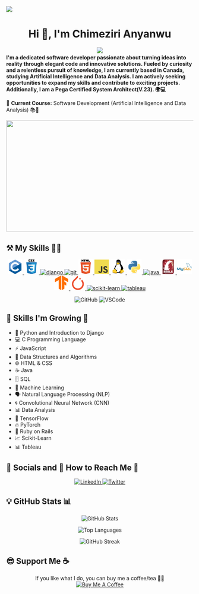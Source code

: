 <img src="https://capsule-render.vercel.app/api?type=waving&color=auto&height=150&section=header&text=You%20Found%20Me,%20Awesome!&fontSize=35&fontAlignY=20&desc=...read%20a%20little%20about%20me.&descSize=20&descAlignY=45&animation=twinkling"/>

<h1 align="center">Hi 👋, I'm Chimeziri Anyanwu</h1>
<div id="header" align="center">
  <img src="https://media.giphy.com/media/M9gbBd9nbDrOTu1Mqx/giphy.gif" width="100"/>
</div>
<strong>
  I'm a dedicated software developer passionate about turning ideas into reality through elegant code and innovative solutions. Fueled by curiosity and a relentless pursuit of knowledge, I am currently based in Canada, studying Artificial Intelligence and Data Analysis. I am actively seeking opportunities to expand my skills and contribute to exciting projects. Additionally, I am a Pega Certified System Architect(V.23). 🌍💻
</strong>

🏫 <b>Current Course:</b> Software Development (Artificial Intelligence and Data Analysis) 📚🤖

<div align="center">
  <img src="https://media.giphy.com/media/dWesBcTLavkZuG35MI/giphy.gif" width="600" height="300"/>
</div>

## ⚒ My Skills 🔧💡
<p align="center">
  <a href="https://www.cprogramming.com/" target="_blank" rel="noreferrer">
    <img src="https://raw.githubusercontent.com/devicons/devicon/master/icons/c/c-original.svg" alt="c" width="40" height="40"/>
  </a>
  <a href="https://www.w3schools.com/css/" target="_blank" rel="noreferrer">
    <img src="https://raw.githubusercontent.com/devicons/devicon/master/icons/css3/css3-original-wordmark.svg" alt="css3" width="40" height="40"/>
  </a>
  <a href="https://www.djangoproject.com/" target="_blank" rel="noreferrer">
    <img src="https://cdn.worldvectorlogo.com/logos/django.svg" alt="django" width="40" height="40"/>
  </a>
  <a href="https://git-scm.com/" target="_blank" rel="noreferrer">
    <img src="https://www.vectorlogo.zone/logos/git-scm/git-scm-icon.svg" alt="git" width="40" height="40"/>
  </a>
  <a href="https://www.w3.org/html/" target="_blank" rel="noreferrer">
    <img src="https://raw.githubusercontent.com/devicons/devicon/master/icons/html5/html5-original-wordmark.svg" alt="html5" width="40" height="40"/>
  </a>
  <a href="https://developer.mozilla.org/en-US/docs/Web/JavaScript" target="_blank" rel="noreferrer">
    <img src="https://raw.githubusercontent.com/devicons/devicon/master/icons/javascript/javascript-original.svg" alt="javascript" width="40" height="40"/>
  </a>
  <a href="https://www.linux.org/" target="_blank" rel="noreferrer">
    <img src="https://raw.githubusercontent.com/devicons/devicon/master/icons/linux/linux-original.svg" alt="linux" width="40" height="40"/>
  </a>
  <a href="https://www.python.org" target="_blank" rel="noreferrer">
    <img src="https://raw.githubusercontent.com/devicons/devicon/master/icons/python/python-original.svg" alt="python" width="40" height="40"/>
  </a>
  <a href="https://www.java.com" target="_blank" rel="noreferrer">
    <img src="https://icongr.am/devicon/java-original-wordmark.svg?size=119&color=currentColor" alt="java" width="40" height="40"/>
  </a>
  <a href="https://rubyonrails.org/" target="_blank" rel="noreferrer">
    <img src="https://raw.githubusercontent.com/devicons/devicon/master/icons/rails/rails-original-wordmark.svg" alt="ruby on rails" width="40" height="40"/>
  </a>
  <a href="https://www.w3schools.com/sql/" target="_blank" rel="noreferrer">
    <img src="https://raw.githubusercontent.com/devicons/devicon/master/icons/mysql/mysql-original-wordmark.svg" alt="sql" width="40" height="40"/>
  </a>
  <a href="https://www.tensorflow.org/" target="_blank" rel="noreferrer">
    <img src="https://raw.githubusercontent.com/devicons/devicon/master/icons/tensorflow/tensorflow-original.svg" alt="tensorflow" width="40" height="40"/>
  </a>
  <a href="https://pytorch.org/" target="_blank" rel="noreferrer">
    <img src="https://raw.githubusercontent.com/devicons/devicon/master/icons/pytorch/pytorch-original.svg" alt="pytorch" width="40" height="40"/>
  </a>
  <a href="https://scikit-learn.org/" target="_blank" rel="noreferrer">
    <img src="https://upload.wikimedia.org/wikipedia/commons/0/05/Scikit_learn_logo_small.svg" alt="scikit-learn" width="40" height="40"/>
  </a>
  <a href="https://www.tableau.com/" target="_blank" rel="noreferrer">
    <img src="https://github.com/devicons/devicon/blob/v2.15.1/icons/tableau/tableau-original.svg" alt="tableau" width="40" height="40"/>
  </a>
</p>
<p align="center">
  <img src="https://img.shields.io/badge/github-%23121011.svg?style=for-the-badge&logo=github&logoColor=white" alt="GitHub" />
  <img src="https://img.shields.io/badge/-VSCode-blue" alt="VSCode" />
</p>

## 🌱 Skills I'm Growing 🚀
<ul>
  <li>🐍 Python and Introduction to Django</li>
  <li>💻 C Programming Language</li>
  <li>⚡ JavaScript</li>
  <li>🧩 Data Structures and Algorithms</li>
  <li>🌐 HTML & CSS</li>
  <li>☕ Java</li>
  <li>🗄️ SQL</li>
  <li>🤖 Machine Learning</li>
  <li>🗣️ Natural Language Processing (NLP)</li>
  <li>🌀 Convolutional Neural Network (CNN)</li>
  <li>📊 Data Analysis</li>
  <li>🔗 TensorFlow</li>
  <li>🔥 PyTorch</li>
  <li>💎 Ruby on Rails</li>
  <li>📈 Scikit-Learn</li>
  <li>📊 Tableau</li>
</ul>

## 💎 Socials and 💎 How to Reach Me 🤝
<p align="center">
  <a href="https://www.linkedin.com/in/chimezirianyanwu" target="_blank" rel="noreferrer">
    <img src="https://img.shields.io/badge/linkedin-0A66C2?style=for-the-badge&logo=linkedin&logoColor=white" alt="LinkedIn"/>
  </a>
  <a href="https://twitter.com/mezirixantus" target="_blank" rel="noreferrer">
    <img src="https://img.shields.io/badge/twitter-1DA1F2?style=for-the-badge&logo=twitter&logoColor=white" alt="Twitter"/>
  </a>
</p>

## 💡 GitHub Stats 📊
<p align="center">
  <img src="https://github-readme-stats.vercel.app/api?username=Mezirix&theme=highcontrast&show_icons=true&count_private=true" alt="GitHub Stats"/>
</p>
<p align="center">
  <img src="https://github-readme-stats.vercel.app/api/top-langs/?username=Mezirix&layout=compact&theme=vision-friendly-dark" alt="Top Languages"/>
</p>
<p align="center">
  <img src="https://github-readme-streak-stats.herokuapp.com/?user=Mezirix&" alt="GitHub Streak"/>
</p>

## 😎 Support Me ☕
<p align="center">
  If you like what I do, you can buy me a coffee/tea 🥜💕
  <br/>
  <a href="https://www.buymeacoffee.com/chimeziri" target="_blank">
    <img src="https://cdn.buymeacoffee.com/buttons/v2/default-red.png" alt="Buy Me A Coffee" width="150" />
  </a>
</p>
